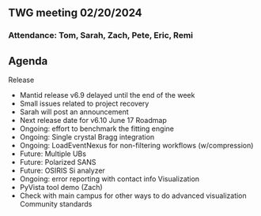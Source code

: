 ## TWG meeting 02/20/2024

### Attendance: Tom, Sarah, Zach, Pete, Eric, Remi

## Agenda
Release
- Mantid release v6.9 delayed until the end of the week
- Small issues related to project recovery
- Sarah will post an announcement
- Next release date for v6.10 June 17
Roadmap
- Ongoing: effort to benchmark the fitting engine
- Ongoing: Single crystal Bragg integration
- Ongoing: LoadEventNexus for non-filtering workflows (w/compression)
- Future: Multiple UBs
- Future: Polarized SANS
- Future: OSIRIS Si analyzer
- Ongoing: error reporting with contact info
Visualization
- PyVista tool demo (Zach)
- Check with main campus for other ways to do advanced visualization
Community standards
